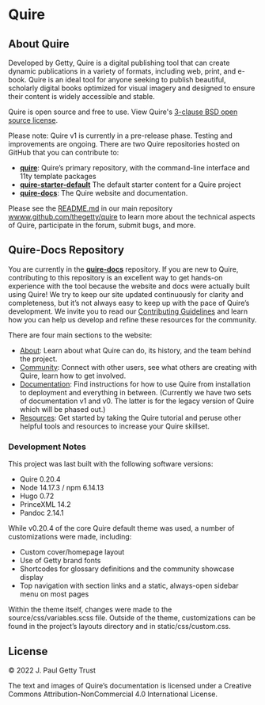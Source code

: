 # Quire

## About Quire 

Developed by Getty, Quire is a digital publishing tool that can create dynamic publications in a variety of formats, including web, print, and e-book. Quire is an ideal tool for anyone seeking to publish beautiful, scholarly digital books optimized for visual imagery and designed to ensure their content is widely accessible and stable. 

Quire is open source and free to use. View Quire's [3-clause BSD open source license](https://github.com/thegetty/quire/blob/main/LICENSE).  

Please note: Quire v1 is currently in a pre-release phase. Testing and improvements are ongoing.
There are two Quire repositories hosted on GitHub that you can contribute to:

- [**quire**](https://github.com/thegetty/quire): Quire’s primary repository, with the command-line interface and 11ty template packages
- [**quire-starter-default**](https://github.com/thegetty/quire-starter-default) The default starter content for a Quire project 
- [**quire-docs**](https://github.com/thegetty/quire-docs): The Quire website and documentation.

Please see the [README.md](https://github.com/thegetty/quire/blob/main/README.md) in our main repository [wwww.github.com/thegetty/quire](wwww.github.com/thegetty/quire) to learn more about the technical aspects of Quire, participate in the forum, submit bugs, and more.

## Quire-Docs Repository

You are currently in the [**quire-docs**](https://github.com/thegetty/quire-docs) repository. If you are new to Quire, contributing to this repository is an excellent way to get hands-on experience with the tool because the website and docs were actually built using Quire! We try to keep our site updated continuously for clarity and completeness, but it’s not always easy to keep up with the pace of Quire’s development. We invite you to read our [Contributing Guidelines](https://github.com/thegetty/quire-docs/blob/main/CONTRIBUTING.md) and learn how you can help us develop and refine these resources for the community.

There are four main sections to the website:

- [About](https://quire.getty.edu/about/): Learn about what Quire can do, its history, and the team behind the project.
- [Community](https://quire.getty.edu/community/): Connect with other users, see what others are creating with Quire, learn how to get involved.
- [Documentation](https://quire.getty.edu/docs-v1/): Find instructions for how to use Quire from installation to deployment and everything in between. (Currently we have two sets of documentation v1 and v0. The latter is for the legacy version of Quire which will be phased out.)
- [Resources](https://quire.getty.edu/resources/): Get started by taking the Quire tutorial and peruse other helpful tools and resources to increase your Quire skillset.

### Development Notes

This project was last built with the following software versions:

- Quire 0.20.4
- Node 14.17.3 / npm 6.14.13
- Hugo 0.72
- PrinceXML 14.2
- Pandoc 2.14.1

While v0.20.4 of the core Quire default theme was used, a number of customizations were made, including:

- Custom cover/homepage layout
- Use of Getty brand fonts
- Shortcodes for glossary definitions and the community showcase display
- Top navigation with section links and a static, always-open sidebar menu on most pages

Within the theme itself, changes were made to the source/css/variables.scss file. Outside of the theme, customizations can be found in the project’s layouts directory and in static/css/custom.css.

## License

© 2022 J. Paul Getty Trust

The text and images of Quire’s documentation is licensed under a Creative Commons Attribution-NonCommercial 4.0 International License.

